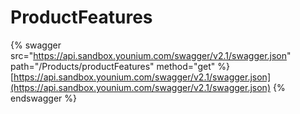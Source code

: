 # ProductFeatures

{% swagger src="https://api.sandbox.younium.com/swagger/v2.1/swagger.json" path="/Products/productFeatures" method="get" %}
[https://api.sandbox.younium.com/swagger/v2.1/swagger.json](https://api.sandbox.younium.com/swagger/v2.1/swagger.json)
{% endswagger %}
